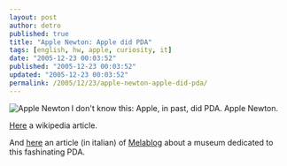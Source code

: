```yaml
---
layout: post
author: detro
published: true
title: "Apple Newton: Apple did PDA"
tags: [english, hw, apple, curiosity, it]
date: "2005-12-23 00:03:52"
published: "2005-12-23 00:03:52"
updated: "2005-12-23 00:03:52"
permalink: /2005/12/23/apple-newton-apple-did-pda/
---
```


<img align="left" src="http://upload.wikimedia.org/wikipedia/it/4/42/Newton_MP_2000.gif" alt="Apple Newton" />
I don't know this: Apple, in past, did PDA.
Apple Newton.

<a href="http://it.wikipedia.org/wiki/Apple_Newton">Here</a> a wikipedia article.

And <a href="http://www.melablog.it/post/1253/allasta-il-museo-apple-newton">here</a> an article (in italian) of <a href="http://www.melablog.it/post/1253/allasta-il-museo-apple-newton">Melablog</a> about a museum dedicated to this fashinating PDA.
